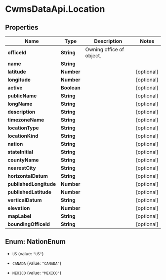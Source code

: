 # CwmsDataApi.Location

## Properties

Name | Type | Description | Notes
------------ | ------------- | ------------- | -------------
**officeId** | **String** | Owning office of object. | 
**name** | **String** |  | 
**latitude** | **Number** |  | [optional] 
**longitude** | **Number** |  | [optional] 
**active** | **Boolean** |  | [optional] 
**publicName** | **String** |  | [optional] 
**longName** | **String** |  | [optional] 
**description** | **String** |  | [optional] 
**timezoneName** | **String** |  | [optional] 
**locationType** | **String** |  | [optional] 
**locationKind** | **String** |  | [optional] 
**nation** | **String** |  | [optional] 
**stateInitial** | **String** |  | [optional] 
**countyName** | **String** |  | [optional] 
**nearestCity** | **String** |  | [optional] 
**horizontalDatum** | **String** |  | [optional] 
**publishedLongitude** | **Number** |  | [optional] 
**publishedLatitude** | **Number** |  | [optional] 
**verticalDatum** | **String** |  | [optional] 
**elevation** | **Number** |  | [optional] 
**mapLabel** | **String** |  | [optional] 
**boundingOfficeId** | **String** |  | [optional] 



## Enum: NationEnum


* `US` (value: `"US"`)

* `CANADA` (value: `"CANADA"`)

* `MEXICO` (value: `"MEXICO"`)




